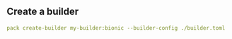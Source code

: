 

## Create a builder

```yaml
pack create-builder my-builder:bionic --builder-config ./builder.toml
```
